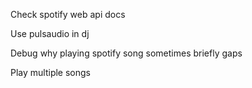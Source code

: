 Check spotify web api docs

Use pulsaudio in dj

Debug why playing spotify song sometimes briefly gaps

Play multiple songs
